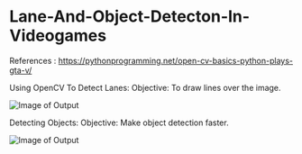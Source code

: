 # Lane-And-Object-Detecton-In-Videogames
References : https://pythonprogramming.net/open-cv-basics-python-plays-gta-v/

Using OpenCV To Detect Lanes:
Objective: To draw lines over the image.

![Image of Output](https://github.com/Vin-itall/Detecting-Lanes-In-Videogames-With-OpenCV/blob/master/Outputs/Lanes.gif)

Detecting Objects:
Objective: Make object detection faster.

![Image of Output](https://github.com/Vin-itall/Detecting-Lanes-In-Videogames-With-OpenCV/blob/master/Outputs/ObjectDetection.gif)
